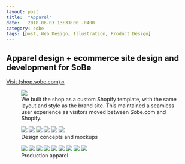```yaml
---
layout: post
title:  "Apparel"
date:   2018-06-03 13:33:00 -0400
category: sobe
tags: [post, Web Design, Illustration, Product Design]
---
```

<div class="post-info">
  <div class="headline">
    <h2>Apparel design + ecommerce site design and development for SoBe</h2>
    <a href="http://shop.sobe.com/"><span><s>Visit (shop.sobe.com)↗</s></span></a>
  </div>
  <div class="post-intro">
    <p></p>
  </div>
</div>
<figure>
  <img class="lazy full" src="/assets/media/sobe/site_placeholder.svg" data-src="/assets/media/sobe/apparel_store.jpg">
  <figcaption>
    We built the shop as a custom Shopify template, with the same layout and style as the brand site. This maintained a seamless user experience as visitors moved between Sobe.com and Shopify.
  </figcaption>
</figure>
<figure class="img-grid fourths">
  <img class="lazy" src="/assets/media/sobe/apparel_placeholder-1.svg" data-src="/assets/media/sobe/apparel_design-1.png">
  <img class="lazy" src="/assets/media/sobe/apparel_placeholder-1.svg" data-src="/assets/media/sobe/apparel_design-2.png">
  <img class="lazy shadow" src="/assets/media/sobe/apparel_placeholder-2.svg" data-src="/assets/media/sobe/apparel_design-3.jpg">
  <img class="lazy" src="/assets/media/sobe/apparel_placeholder-2.svg" data-src="/assets/media/sobe/apparel_design-4.png">
  <img class="lazy one-half" src="/assets/media/sobe/apparel_placeholder-3.svg" data-src="/assets/media/sobe/apparel_design-1_mockup.png">
  <img class="lazy one-half" src="/assets/media/sobe/apparel_placeholder-3.svg" data-src="/assets/media/sobe/apparel_design-3_mockup.png">
  <figcaption>
    Design concepts and mockups
  </figcaption>
</figure>
<figure class="img-grid fourths">
  <img class="lazy full" src="/assets/media/sobe/apparel_placeholder-4.svg" data-src="/assets/media/sobe/apparel_model-1.jpg">
  <img class="lazy one-half" src="/assets/media/sobe/apparel_placeholder-4.svg" data-src="/assets/media/sobe/apparel_product-2.jpg">
  <img class="lazy one-half" src="/assets/media/sobe/apparel_placeholder-5.svg" data-src="/assets/media/sobe/apparel_product-5.jpg">
  <img class="lazy full" src="/assets/media/sobe/apparel_placeholder-4.svg" data-src="/assets/media/sobe/apparel_product-1.jpg">
  <img class="lazy one-half" src="/assets/media/sobe/apparel_placeholder-4.svg" data-src="/assets/media/sobe/apparel_model-2.jpg">
  <img class="lazy one-half" src="/assets/media/sobe/apparel_placeholder-4.svg" data-src="/assets/media/sobe/apparel_product-6.jpg">
  <img class="lazy full" src="/assets/media/sobe/apparel_placeholder-4.svg" data-src="/assets/media/sobe/apparel_product-4.jpg">
  <img class="lazy one-half" src="/assets/media/sobe/apparel_placeholder-4.svg" data-src="/assets/media/sobe/apparel_product-3.jpg">
  <img class="lazy one-half" src="/assets/media/sobe/apparel_placeholder-4.svg" data-src="/assets/media/sobe/apparel_model-3.jpg">
  <figcaption>
    Production apparel
  </figcaption>
</figure>
